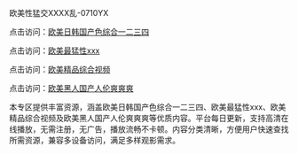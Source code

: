 欧美性猛交XXXX乱-0710YX

点击访问：<a href="https://heiliaoga6s9v.pages.dev">欧美日韩国产色综合一二三四</a>

点击访问：<a href="https://heiliaoow5kzm.pages.dev">欧美最猛性xxx</a>

点击访问：<a href="https://heiliao2dmwwy.pages.dev">欧美精品综合视频</a>

点击访问：<a href="https://heiliaoll4qsx.pages.dev">欧美黑人国产人伦爽爽爽</a>

本专区提供丰富资源，涵盖欧美日韩国产色综合一二三四、欧美最猛性xxx、欧美精品综合视频及欧美黑人国产人伦爽爽爽等优质内容。平台每日更新，支持高清在线播放，无需注册，无广告，播放流畅不卡顿。内容分类清晰，方便用户快速查找所需资源，兼容多设备访问，满足多样观影需求。

<span style="display:none;">[Canonical link](https://github.com/chin20250710/so67)</span>
